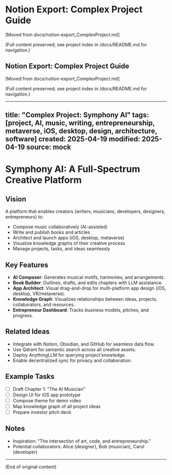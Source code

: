# Notion Export: Complex Project Guide

[Moved from docs/notion-export_ComplexProject.md]

(Full content preserved; see project index in /docs/README.md for navigation.)

## Notion Export: Complex Project Guide

[Moved from docs/notion-export_ComplexProject.md]

(Full content preserved; see project index in /docs/README.md for navigation.)

---
title: "Complex Project: Symphony AI"
tags: [project, AI, music, writing, entrepreneurship, metaverse, iOS, desktop, design, architecture, software]
created: 2025-04-19
modified: 2025-04-19
source: mock
---

# Symphony AI: A Full-Spectrum Creative Platform

## Vision
A platform that enables creators (writers, musicians, developers, designers, entrepreneurs) to:
- Compose music collaboratively (AI-assisted)
- Write and publish books and articles
- Architect and launch apps (iOS, desktop, metaverse)
- Visualize knowledge graphs of their creative process
- Manage projects, tasks, and ideas seamlessly

## Key Features
- **AI Composer**: Generates musical motifs, harmonies, and arrangements.
- **Book Builder**: Outlines, drafts, and edits chapters with LLM assistance.
- **App Architect**: Visual drag-and-drop for multi-platform app design (iOS, desktop, VR/metaverse).
- **Knowledge Graph**: Visualizes relationships between ideas, projects, collaborators, and resources.
- **Entrepreneur Dashboard**: Tracks business models, pitches, and progress.

## Related Ideas
- Integrate with Notion, Obsidian, and GitHub for seamless data flow.
- Use Qdrant for semantic search across all creative assets.
- Deploy AnythingLLM for querying project knowledge.
- Enable decentralized sync for privacy and collaboration.

## Example Tasks
- [ ] Draft Chapter 1: "The AI Musician"
- [ ] Design UI for iOS app prototype
- [ ] Compose theme for demo video
- [ ] Map knowledge graph of all project ideas
- [ ] Prepare investor pitch deck

## Notes
- Inspiration: "The intersection of art, code, and entrepreneurship."
- Potential collaborators: Alice (designer), Bob (musician), Carol (developer)

---

(End of original content)
